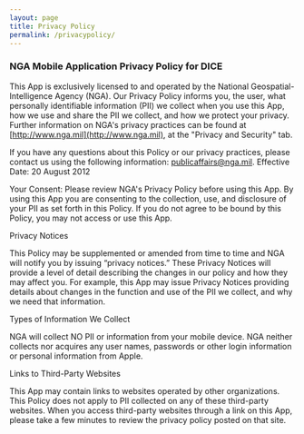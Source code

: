 ```yaml
---
layout: page
title: Privacy Policy
permalink: /privacypolicy/
---
```


### NGA Mobile Application Privacy Policy for DICE

This App is exclusively licensed to and operated by the National Geospatial-Intelligence Agency (NGA). Our Privacy Policy informs you, the user, what personally identifiable information (PII) we collect when you use this App, how we use and share the PII we collect, and how we protect your privacy. Further information on NGA's privacy practices can be found at [http://www.nga.mil](http://www.nga.mil), at the "Privacy and Security" tab.

If you have any questions about this Policy or our privacy practices, please contact us using the following information: <publicaffairs@nga.mil>. Effective Date: 20 August 2012

Your Consent: Please review NGA's Privacy Policy before using this App. By using this App you are consenting to the collection, use, and disclosure of your PII as set forth in this Policy. If you do not agree to be bound by this Policy, you may not access or use this App.

Privacy Notices

This Policy may be supplemented or amended from time to time and NGA will notify you by issuing “privacy notices.” These Privacy Notices will provide a level of detail describing the changes in our policy and how they may affect you. For example, this App may issue Privacy Notices providing details about changes in the function and use of the PII we collect, and why we need that information.

Types of Information We Collect

NGA will collect NO PII or information from your mobile device. NGA neither collects nor acquires any user names, passwords or other login information or personal information from Apple.

Links to Third-Party Websites

This App may contain links to websites operated by other organizations. This Policy does not apply to PII collected on any of these third-party websites. When you access third-party websites through a link on this App, please take a few minutes to review the privacy policy posted on that site.

